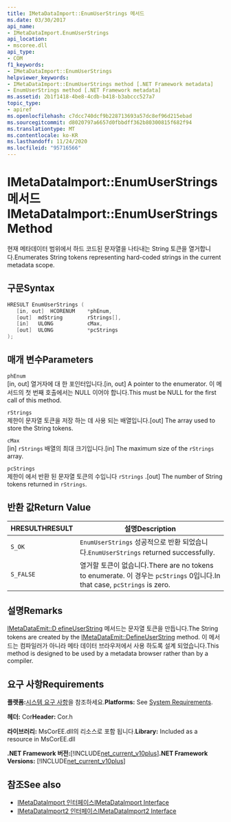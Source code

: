 ```yaml
---
title: IMetaDataImport::EnumUserStrings 메서드
ms.date: 03/30/2017
api_name:
- IMetaDataImport.EnumUserStrings
api_location:
- mscoree.dll
api_type:
- COM
f1_keywords:
- IMetaDataImport::EnumUserStrings
helpviewer_keywords:
- IMetaDataImport::EnumUserStrings method [.NET Framework metadata]
- EnumUserStrings method [.NET Framework metadata]
ms.assetid: 2b1f1418-4be8-4cdb-b418-b3abccc527a7
topic_type:
- apiref
ms.openlocfilehash: c7dcc740dcf9b228713693a57dc8ef96d215ebad
ms.sourcegitcommit: d8020797a6657d0fbbdff362b80300815f682f94
ms.translationtype: MT
ms.contentlocale: ko-KR
ms.lasthandoff: 11/24/2020
ms.locfileid: "95716566"
---
```

# <a name="imetadataimportenumuserstrings-method"></a><span data-ttu-id="89bb0-102">IMetaDataImport::EnumUserStrings 메서드</span><span class="sxs-lookup"><span data-stu-id="89bb0-102">IMetaDataImport::EnumUserStrings Method</span></span>

<span data-ttu-id="89bb0-103">현재 메타데이터 범위에서 하드 코드된 문자열을 나타내는 String 토큰을 열거합니다.</span><span class="sxs-lookup"><span data-stu-id="89bb0-103">Enumerates String tokens representing hard-coded strings in the current metadata scope.</span></span>  
  
## <a name="syntax"></a><span data-ttu-id="89bb0-104">구문</span><span class="sxs-lookup"><span data-stu-id="89bb0-104">Syntax</span></span>  
  
```cpp  
HRESULT EnumUserStrings (  
   [in, out]  HCORENUM    *phEnum,  
   [out]  mdString        rStrings[],  
   [in]   ULONG           cMax,  
   [out]  ULONG           *pcStrings  
);  
```  
  
## <a name="parameters"></a><span data-ttu-id="89bb0-105">매개 변수</span><span class="sxs-lookup"><span data-stu-id="89bb0-105">Parameters</span></span>  

 `phEnum`  
 <span data-ttu-id="89bb0-106">[in, out] 열거자에 대 한 포인터입니다.</span><span class="sxs-lookup"><span data-stu-id="89bb0-106">[in, out] A pointer to the enumerator.</span></span> <span data-ttu-id="89bb0-107">이 메서드의 첫 번째 호출에서는 NULL 이어야 합니다.</span><span class="sxs-lookup"><span data-stu-id="89bb0-107">This must be NULL for the first call of this method.</span></span>  
  
 `rStrings`  
 <span data-ttu-id="89bb0-108">제한이 문자열 토큰을 저장 하는 데 사용 되는 배열입니다.</span><span class="sxs-lookup"><span data-stu-id="89bb0-108">[out] The array used to store the String tokens.</span></span>  
  
 `cMax`  
 <span data-ttu-id="89bb0-109">[in] `rStrings` 배열의 최대 크기입니다.</span><span class="sxs-lookup"><span data-stu-id="89bb0-109">[in] The maximum size of the `rStrings` array.</span></span>  
  
 `pcStrings`  
 <span data-ttu-id="89bb0-110">제한이 에서 반환 된 문자열 토큰의 수입니다 `rStrings` .</span><span class="sxs-lookup"><span data-stu-id="89bb0-110">[out] The number of String tokens returned in `rStrings`.</span></span>  
  
## <a name="return-value"></a><span data-ttu-id="89bb0-111">반환 값</span><span class="sxs-lookup"><span data-stu-id="89bb0-111">Return Value</span></span>  
  
|<span data-ttu-id="89bb0-112">HRESULT</span><span class="sxs-lookup"><span data-stu-id="89bb0-112">HRESULT</span></span>|<span data-ttu-id="89bb0-113">설명</span><span class="sxs-lookup"><span data-stu-id="89bb0-113">Description</span></span>|  
|-------------|-----------------|  
|`S_OK`|<span data-ttu-id="89bb0-114">`EnumUserStrings` 성공적으로 반환 되었습니다.</span><span class="sxs-lookup"><span data-stu-id="89bb0-114">`EnumUserStrings` returned successfully.</span></span>|  
|`S_FALSE`|<span data-ttu-id="89bb0-115">열거할 토큰이 없습니다.</span><span class="sxs-lookup"><span data-stu-id="89bb0-115">There are no tokens to enumerate.</span></span> <span data-ttu-id="89bb0-116">이 경우는 `pcStrings` 0입니다.</span><span class="sxs-lookup"><span data-stu-id="89bb0-116">In that case, `pcStrings` is zero.</span></span>|  
  
## <a name="remarks"></a><span data-ttu-id="89bb0-117">설명</span><span class="sxs-lookup"><span data-stu-id="89bb0-117">Remarks</span></span>  

 <span data-ttu-id="89bb0-118">[IMetaDataEmit::D efineUserString](imetadataemit-defineuserstring-method.md) 메서드는 문자열 토큰을 만듭니다.</span><span class="sxs-lookup"><span data-stu-id="89bb0-118">The String tokens are created by the [IMetaDataEmit::DefineUserString](imetadataemit-defineuserstring-method.md) method.</span></span> <span data-ttu-id="89bb0-119">이 메서드는 컴파일러가 아니라 메타 데이터 브라우저에서 사용 하도록 설계 되었습니다.</span><span class="sxs-lookup"><span data-stu-id="89bb0-119">This method is designed to be used by a metadata browser rather than by a compiler.</span></span>  
  
## <a name="requirements"></a><span data-ttu-id="89bb0-120">요구 사항</span><span class="sxs-lookup"><span data-stu-id="89bb0-120">Requirements</span></span>  

 <span data-ttu-id="89bb0-121">**플랫폼:**[시스템 요구 사항](../../get-started/system-requirements.md)을 참조하세요.</span><span class="sxs-lookup"><span data-stu-id="89bb0-121">**Platforms:** See [System Requirements](../../get-started/system-requirements.md).</span></span>  
  
 <span data-ttu-id="89bb0-122">**헤더:** Cor</span><span class="sxs-lookup"><span data-stu-id="89bb0-122">**Header:** Cor.h</span></span>  
  
 <span data-ttu-id="89bb0-123">**라이브러리:** MsCorEE.dll의 리소스로 포함 됩니다.</span><span class="sxs-lookup"><span data-stu-id="89bb0-123">**Library:** Included as a resource in MsCorEE.dll</span></span>  
  
 <span data-ttu-id="89bb0-124">**.NET Framework 버전:**[!INCLUDE[net_current_v10plus](../../../../includes/net-current-v10plus-md.md)]</span><span class="sxs-lookup"><span data-stu-id="89bb0-124">**.NET Framework Versions:** [!INCLUDE[net_current_v10plus](../../../../includes/net-current-v10plus-md.md)]</span></span>  
  
## <a name="see-also"></a><span data-ttu-id="89bb0-125">참조</span><span class="sxs-lookup"><span data-stu-id="89bb0-125">See also</span></span>

- [<span data-ttu-id="89bb0-126">IMetaDataImport 인터페이스</span><span class="sxs-lookup"><span data-stu-id="89bb0-126">IMetaDataImport Interface</span></span>](imetadataimport-interface.md)
- [<span data-ttu-id="89bb0-127">IMetaDataImport2 인터페이스</span><span class="sxs-lookup"><span data-stu-id="89bb0-127">IMetaDataImport2 Interface</span></span>](imetadataimport2-interface.md)
